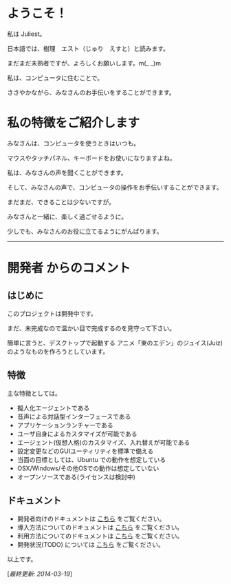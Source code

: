 # ようこそ！


私は Juliest。

日本語では、樹理　エスト（じゅり　えすと）と読みます。

まだまだ未熟者ですが、よろしくお願いします。m(_ _)m

私は、コンピュータに住むことで。

ささやかながら、みなさんのお手伝いをすることができます。


# 私の特徴をご紹介します


みなさんは、コンピュータを使うときはいつも。

マウスやタッチパネル、キーボードをお使いになりますよね。

私は、みなさんの声を聞くことができます。

そして、みなさんの声で、コンピュータの操作をお手伝いすることができます。

まだまだ、できることは少ないですが。

みなさんと一緒に、楽しく過ごせるように。

少しでも、みなさんのお役に立てるようにがんばります。


---

# 開発者 からのコメント

## はじめに

このプロジェクトは開発中です。

まだ、未完成なので温かい目で完成するのを見守って下さい。

簡単に言うと、デスクトップで起動する
アニメ「東のエデン」のジュイス(Juiz)のようなものを作ろうとしています。


## 特徴

主な特徴としては。

* 擬人化エージェントである
* 音声による対話型インターフェースである
* アプリケーションランチャーである
* ユーザ自身によるカスタマイズが可能である
* エージェント(仮想人格)のカスタマイズ、入れ替えが可能である
* 設定変更などのGUIユーティリティを標準で備える
* 当面の目標としては、Ubuntu での動作を想定している
* OSX/Windows/その他OSでの動作は想定していない
* オープンソースである(ライセンスは検討中)


## ドキュメント

* 開発者向けのドキュメントは [こちら](../Juliest/master/doc/DEVELOPMENT.md) をご覧ください。
* 導入方法についてのドキュメントは [こちら](../Juliest/master/doc/INSTALL.md) をご覧ください。
* 利用方法についてのドキュメントは [こちら](../Juliest/master/doc/HOUTOUSE.md) をご覧ください。
* 開発状況(TODO) については [こちら](../Juliest/master/doc/TODO.md) をご覧ください。


以上です。

[*最終更新: 2014-03-19*]
